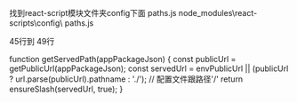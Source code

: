 
找到react-script模块文件夹config下面  paths.js
node_modules\react-scripts\config\ paths.js

45行到 49行

function getServedPath(appPackageJson) {
  const publicUrl = getPublicUrl(appPackageJson);
  const servedUrl =
    envPublicUrl || (publicUrl ? url.parse(publicUrl).pathname : './'); // 配置文件跟路径'/'
  return ensureSlash(servedUrl, true);
}